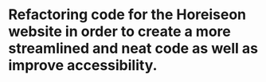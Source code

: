 # Refactoring code for the Horeiseon website in order to create a more streamlined and neat code as well as improve accessibility. 
